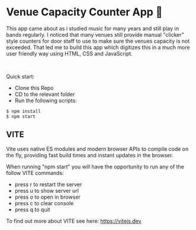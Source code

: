 # Venue Capacity Counter App 🎸

This app came about as i studied music for many years and still play in bands regularly. I noticed that many venues still provide manual "clicker" style counters for door staff to use to make sure the venues capacity is not exceeded. That led me to build this app which digitizes this in a much more user friendly way using HTML, CSS and JavaScript.  

<br> 

Quick start:

* Clone this Repo
* CD to the relevant folder
* Run the following scripts:

```
$ npm install
$ npm start
````

## VITE 

Vite uses native ES modules and modern browser APIs to compile code on the fly, providing fast build times and instant updates in the browser.

When running "npm start" you will have the opportunity to run any of the follow VITE commands: 

  - press r to restart the server
  - press u to show server url
  - press o to open in browser
  - press c to clear console
  - press q to quit

To find out more about VITE see here: https://vitejs.dev
